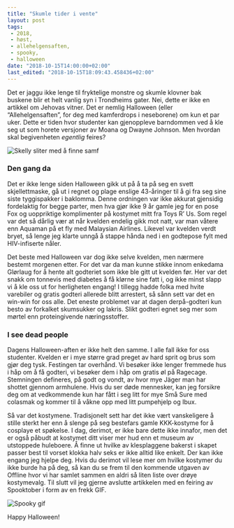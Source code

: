 ```yaml
---
title: "Skumle tider i vente"
layout: post
tags: 
 - 2018,
 - høst,
 - allehelgensaften,
 - spooky,
 - halloween
date: "2018-10-15T14:00:00+02:00"
last_edited: "2018-10-15T18:09:43.458436+02:00"
---
```

Det er jaggu ikke lenge til fryktelige monstre og skumle klovner bak buskene blir et helt vanlig syn i Trondheims gater. Nei, dette er ikke en artikkel om Jehovas vitner. Det er nemlig Halloween (eller “Allehelgensaften”, for deg med kamferdrops i neseborene) om kun et par uker. Dette er tiden hvor studenter kan gjenoppleve barndommen ved å kle seg ut som horete versjoner av Moana og Dwayne Johnson. Men hvordan skal begivenheten *egentlig* feires?

![Skelly sliter med å finne samf](https://online.ntnu.no/media/images/responsive/cf961a02-7bdc-451c-ae5b-28cd78a3e11e.png)

### Den gang da

Det er ikke lenge siden Halloween gikk ut på å ta på seg en svett skjellettmaske, gå ut i regnet og plage enslige 43-åringer til å gi fra seg sine siste tyggispakker i baklomma. Denne ordningen var ikke akkurat gjensidig fordelaktig for begge parter, men hva gjør ikke 9 år gamle jeg for en pose Fox og uoppriktige komplimenter på kostymet mitt fra Toys R’ Us. Som regel var det så dårlig vær at når kvelden endelig gikk mot natt, var man våtere enn Aquaman på et fly med Malaysian Airlines. Likevel var kvelden verdt bryet, så lenge jeg klarte unngå å stappe hånda ned i en godtepose fylt med HIV-infiserte nåler.

Det beste med Halloween var dog ikke selve kvelden, men nærmere bestemt morgenen etter. For det var da man kunne stikke innom enkedama Glørlaug for å hente alt godteriet som ikke ble gitt ut kvelden før. Her var det snakk om tonnevis med diabetes å få klørne sine fatt i, og ikke minst slapp vi å kle oss ut for herligheten engang! I tillegg hadde folka med hvite varebiler og gratis godteri allerede blitt arrestert, så sånn sett var det en win-win for oss alle. Det eneste problemet var at dagen derpå-godteri kun besto av forkalket skumsukker og lakris. Slikt godteri egnet seg mer som mørtel enn proteingivende næringsstoffer.

### I see dead people

Dagens Halloween-aften er ikke helt den samme. I alle fall ikke for oss studenter. Kvelden er i mye større grad preget av hard sprit og brus som gjør deg tysk. Festingen tar overhånd. Vi besøker ikke lenger fremmede hus i håp om å få godteri, vi besøker dem i håp om gratis øl på Ragecage. Stemningen defineres, på godt og vondt, av hvor mye Jäger man har shottet gjennom armhulene. Hvis du ser døde mennesker, kan jeg forsikre deg om at vedkommende kun har fått i seg litt for mye Små Sure med colasmak og kommer til å våkne opp med litt pumpehjelp og Ibux.

Så var det kostymene. Tradisjonelt sett har det ikke vært vanskeligere å stille sterkt her enn å slenge på seg bestefars gamle KKK-kostyme for å cosplaye et spøkelse. I dag, derimot, er ikke bare dette ikke innafor, men det er også påbudt at kostymet ditt viser mer hud enn et museum av utstoppede huleboere. Å finne ut hvilke av klesplaggene bakerst i skapet passer best til vorset klokka halv seks er ikke alltid like enkelt. Der kan ikke engang jeg hjelpe deg. Hvis du derimot vil lese mer om hvilke kostymer du ikke burde ha på deg, så kan du se frem til den kommende utgaven av Offline hvor vi har samlet sammen en aldri så liten liste over drøye kostymevalg. Til slutt vil jeg gjerne avslutte artikkelen med en feiring av Spooktober i form av en frekk GIF.

![Spooky gif](https://media.giphy.com/media/IkcmP3mvoHhPq/giphy.gif)

Happy Halloween!

